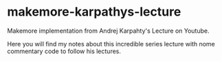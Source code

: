 # makemore-karpathys-lecture
Makemore implementation from Andrej Karpahty's Lecture on Youtube.

Here you will find my notes about this incredible series lecture with nome commentary code to follow his lectures.
